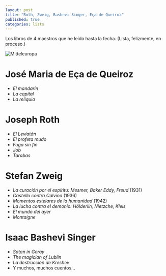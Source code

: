```yaml
---
layout: post
title: "Roth, Zweig, Bashevi Singer, Eça de Queiroz"
published: true
categories: lists
---
```


Los libros de 4 maestros que he leído hasta la fecha. (Lista, felizmente, en proceso.)

![Mitteleuropa](https://external-content.duckduckgo.com/iu/?u=https%3A%2F%2Fwww.artrevealmagazine.com%2Fwp-content%2Fuploads%2F2016%2F04%2Favvoltoio-787-624x620.jpg&f=1&nofb=1)

# José Maria de Eça de Queiroz
- *El mandarín*
- *La capital*
- *La reliquia*

# Joseph Roth
- *El Leviatán*
- *El profeta mudo*
- *Fuga sin fin*
- *Job*
- *Tarabas*

# Stefan Zweig
- *La curación por el espíritu: Mesmer, Baker Eddy, Freud* (1931)
- *Castello contra Calvino* (1936)
- *Momentos estelares de la humanidad* (1942)
- *La lucha contra el demonio: Hölderlin, Nietzche, Kleis*
- *El mundo del ayer*
- *Montaigne*

# Isaac Bashevi Singer
- *Satan in Goray*
- *The magician of Lublin*
- *La destrucción de Kreshev*
- Y muchos, muchos cuentos...




